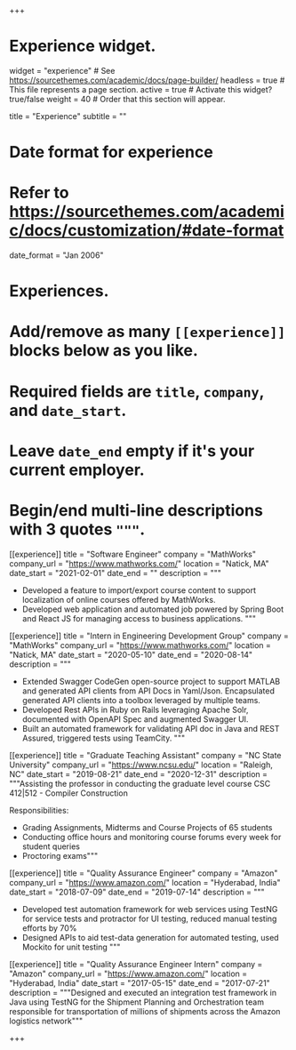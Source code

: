 +++
# Experience widget.
widget = "experience"  # See https://sourcethemes.com/academic/docs/page-builder/
headless = true  # This file represents a page section.
active = true  # Activate this widget? true/false
weight = 40  # Order that this section will appear.

title = "Experience"
subtitle = ""

# Date format for experience
#   Refer to https://sourcethemes.com/academic/docs/customization/#date-format
date_format = "Jan 2006"

# Experiences.
#   Add/remove as many `[[experience]]` blocks below as you like.
#   Required fields are `title`, `company`, and `date_start`.
#   Leave `date_end` empty if it's your current employer.
#   Begin/end multi-line descriptions with 3 quotes `"""`.
[[experience]]
  title = "Software Engineer"
  company = "MathWorks"
  company_url = "https://www.mathworks.com/"
  location = "Natick, MA"
  date_start = "2021-02-01"
  date_end = ""
  description = """
  
  * Developed a feature to import/export course content to support localization of online courses offered by MathWorks.
  * Developed web application and automated job powered by Spring Boot and React JS for managing access to business applications.
  """
  
[[experience]]
  title = "Intern in Engineering Development Group"
  company = "MathWorks"
  company_url = "https://www.mathworks.com/"
  location = "Natick, MA"
  date_start = "2020-05-10"
  date_end = "2020-08-14"
  description = """
  
  * Extended Swagger CodeGen open-source project to support MATLAB and generated API clients from API Docs in Yaml/Json. Encapsulated generated API clients into a toolbox leveraged by multiple teams.
  * Developed Rest APIs in Ruby on Rails leveraging Apache Solr, documented with OpenAPI Spec and augmented Swagger UI.
  * Built an automated framework for validating API doc in Java and REST Assured, triggered tests using TeamCity.
  """

[[experience]]
  title = "Graduate Teaching Assistant"
  company = "NC State University"
  company_url = "https://www.ncsu.edu/"
  location = "Raleigh, NC"
  date_start = "2019-08-21"
  date_end = "2020-12-31"
  description = """Assisting the professor in conducting the graduate level course CSC 412|512 - Compiler Construction

Responsibilities:

  * Grading Assignments, Midterms and Course Projects of 65 students
  * Conducting office hours and monitoring course forums every week for student queries
  * Proctoring exams"""

[[experience]]
  title = "Quality Assurance Engineer"
  company = "Amazon"
  company_url = "https://www.amazon.com/"
  location = "Hyderabad, India"
  date_start = "2018-07-09"
  date_end = "2019-07-14"
  description = """
  
  * Developed test automation framework for web services using TestNG for service tests and protractor for UI testing, reduced manual testing efforts by 70% 
  * Designed APIs to aid test-data generation for automated testing, used Mockito for unit testing 
  """

[[experience]]
  title = "Quality Assurance Engineer Intern"
  company = "Amazon"
  company_url = "https://www.amazon.com/"
  location = "Hyderabad, India"
  date_start = "2017-05-15"
  date_end = "2017-07-21"
  description = """Designed and executed an integration test framework in Java using TestNG for the Shipment Planning and Orchestration team responsible for transportation of millions of shipments across the Amazon logistics network"""

+++
